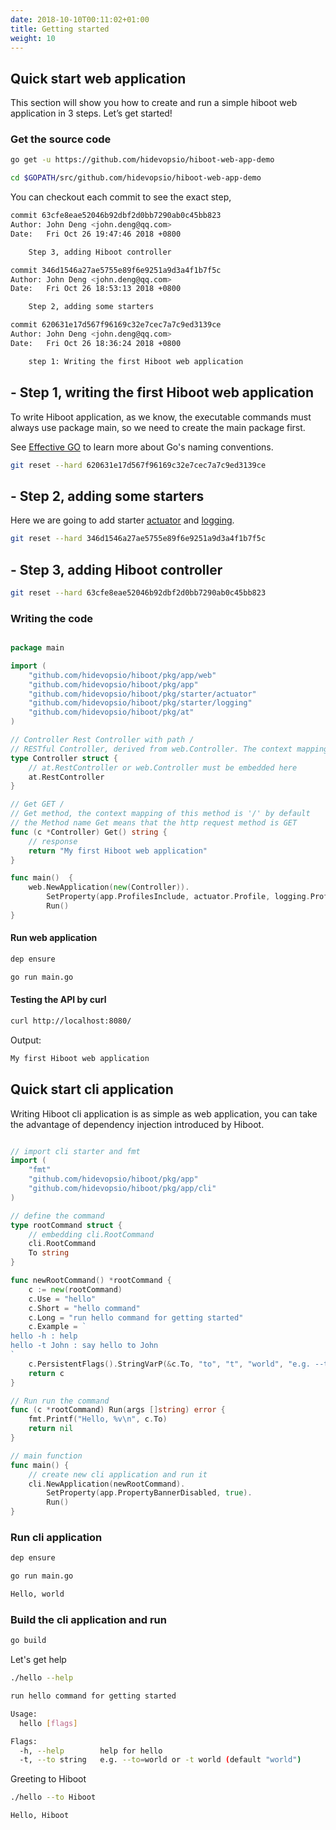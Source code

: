 ```yaml
---
date: 2018-10-10T00:11:02+01:00
title: Getting started
weight: 10
---
```


## Quick start web application

This section will show you how to create and run a simple hiboot web application in 3 steps. Let’s get started!

### Get the source code

```bash
go get -u https://github.com/hidevopsio/hiboot-web-app-demo

cd $GOPATH/src/github.com/hidevopsio/hiboot-web-app-demo

```

You can checkout each commit to see the exact step,

```bash
commit 63cfe8eae52046b92dbf2d0bb7290ab0c45bb823
Author: John Deng <john.deng@qq.com>
Date:   Fri Oct 26 19:47:46 2018 +0800

    Step 3, adding Hiboot controller

commit 346d1546a27ae5755e89f6e9251a9d3a4f1b7f5c
Author: John Deng <john.deng@qq.com>
Date:   Fri Oct 26 18:53:13 2018 +0800

    Step 2, adding some starters

commit 620631e17d567f96169c32e7cec7a7c9ed3139ce
Author: John Deng <john.deng@qq.com>
Date:   Fri Oct 26 18:36:24 2018 +0800

    step 1: Writing the first Hiboot web application
```

## - Step 1, writing the first Hiboot web application

To write Hiboot application, as we know, the executable commands must always use package main, so we need to create the main package first.

See [Effective GO](https://golang.org/doc/effective_go.html#names) to learn more about Go's naming conventions.

```bash
git reset --hard 620631e17d567f96169c32e7cec7a7c9ed3139ce
```

## - Step 2, adding some starters

Here we are going to add starter [actuator](https://github.com/hidevopsio/hiboot/tree/master/pkg/starter/actuator) and [logging](https://github.com/hidevopsio/hiboot/tree/master/pkg/starter/logging).

```bash
git reset --hard 346d1546a27ae5755e89f6e9251a9d3a4f1b7f5c
```

## - Step 3, adding Hiboot controller

```bash
git reset --hard 63cfe8eae52046b92dbf2d0bb7290ab0c45bb823
```

### Writing the code

```go

package main

import (
	"github.com/hidevopsio/hiboot/pkg/app/web"
	"github.com/hidevopsio/hiboot/pkg/app"
	"github.com/hidevopsio/hiboot/pkg/starter/actuator"
	"github.com/hidevopsio/hiboot/pkg/starter/logging"
	"github.com/hidevopsio/hiboot/pkg/at"
)

// Controller Rest Controller with path /
// RESTful Controller, derived from web.Controller. The context mapping of this controller is '/' by default
type Controller struct {
	// at.RestController or web.Controller must be embedded here
	at.RestController
}

// Get GET /
// Get method, the context mapping of this method is '/' by default
// the Method name Get means that the http request method is GET
func (c *Controller) Get() string {
	// response
	return "My first Hiboot web application"
}

func main()  {
	web.NewApplication(new(Controller)).
		SetProperty(app.ProfilesInclude, actuator.Profile, logging.Profile).
		Run()
}

```

#### Run web application

```bash
dep ensure

go run main.go
```

#### Testing the API by curl

```bash
curl http://localhost:8080/
```

Output:

```bash
My first Hiboot web application
```

## Quick start cli application

Writing Hiboot cli application is as simple as web application, you can take the advantage of dependency injection introduced by Hiboot.

```go

// import cli starter and fmt
import (
	"fmt"
	"github.com/hidevopsio/hiboot/pkg/app"
	"github.com/hidevopsio/hiboot/pkg/app/cli"
)

// define the command
type rootCommand struct {
	// embedding cli.RootCommand
	cli.RootCommand
	To string
}

func newRootCommand() *rootCommand {
	c := new(rootCommand)
	c.Use = "hello"
	c.Short = "hello command"
	c.Long = "run hello command for getting started"
	c.Example = `
hello -h : help
hello -t John : say hello to John
`
	c.PersistentFlags().StringVarP(&c.To, "to", "t", "world", "e.g. --to=world or -t world")
	return c
}

// Run run the command
func (c *rootCommand) Run(args []string) error {
	fmt.Printf("Hello, %v\n", c.To)
	return nil
}

// main function
func main() {
	// create new cli application and run it
	cli.NewApplication(newRootCommand).
		SetProperty(app.PropertyBannerDisabled, true).
		Run()
}

```

### Run cli application

```bash
dep ensure

go run main.go
```

```bash
Hello, world
```

### Build the cli application and run

```bash
go build
```

Let's get help

```bash
./hello --help
```

```bash
run hello command for getting started

Usage:
  hello [flags]

Flags:
  -h, --help        help for hello
  -t, --to string   e.g. --to=world or -t world (default "world")

```

Greeting to Hiboot

```bash
./hello --to Hiboot
```

```bash
Hello, Hiboot
```
